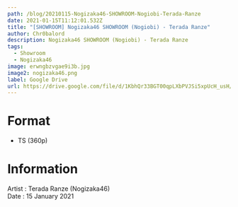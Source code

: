 ```yaml
---
path: /blog/20210115-Nogizaka46-SHOWROOM-Nogiobi-Terada-Ranze
date: 2021-01-15T11:12:01.532Z
title: "[SHOWROOM] Nogizaka46 SHOWROOM (Nogiobi) - Terada Ranze"
author: Chr0balord
description: Nogizaka46 SHOWROOM (Nogiobi) - Terada Ranze
tags:
  - Showroom
  - Nogizaka46
image: erwngbzvgae9i3b.jpg
image2: nogizaka46.png
label: Google Drive
url: https://drive.google.com/file/d/1KbhQr33BGT00qpLXbPVJSi5xpUcH_usH/view?usp=sharing
---
```

# Format

* TS (360p)

# Information

Artist : Terada Ranze (Nogizaka46) \
Date : 15 January 2021